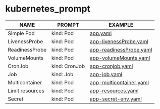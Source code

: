 # kubernetes_prompt 

|     NAME        |     PROMPT    |  EXAMPLE                                                  |    
| --------------- | ------------- |---------------------------------------------------------- |
| Simple Pod      | kind: Pod     | [app.yaml](yaml/app.yaml)                                 |
| LivenessProbe   | kind: Pod     | [app-livenessProbe.yaml](/yaml/app-livenessProbe.yaml)    |
| ReadinessProbe  | kind: Pod     | [app-readinessProbe.yaml](/yaml/app-readinessProbe.yaml)  |
| VolumeMounts    | kind: Pod     | [app-volumeMounts.yaml](/yaml/app-volumeMounts.yaml)      |
| CronJob         | kind: CronJob | [app-cronjob.yaml](/yaml/app-cronjob.yaml)                |
| Job             | kind: Job     | [app-job.yaml](/yaml/app-job.yaml)                        |
| Multicontainer  | kind: Pod     | [app-multicontainer.yaml](/yaml/app-multicontainer.yaml)  |
| Limit resources | kind: Pod     | [app-resources.yaml](/yaml/app-resources.yaml)            |
| Secret          | kind: Pod     | [app-secret-env.yaml](/yaml/app-secret-env.yaml)          |
